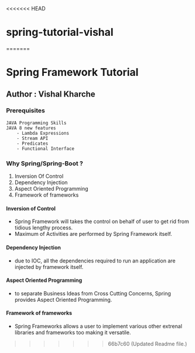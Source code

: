 <<<<<<< HEAD
# spring-tutorial-vishal
=======
# Spring Framework Tutorial
## Author : Vishal Kharche

### Prerequisites
    JAVA Programming Skills
    JAVA 8 new features
        - Lambda Expressions
        - Stream API
        - Predicates
        - Functional Interface


### Why Spring/Spring-Boot ?

1. Inversion Of Control
2. Dependency Injection
3. Aspect Oriented Programming
4. Framework of frameworks

#### Inversion of Control

- Spring Framework will takes the control on behalf of user to get rid from tidious lengthy process.
- Maximum of Activities are performed by Spring Framework itself.

#### Dependency Injection

- due to IOC, all the dependencies required to run an application are injected by framework itself.

#### Aspect Oriented Programming

- to separate Business Ideas from Cross Cutting Concerns, Spring provides Aspect Oriented Programming.

#### Framework of frameworks

- Spring Frameworks allows a user to implement various other extrenal libraries and frameworks too making it versatile. 
>>>>>>> 66b7c60 (Updated Readme file.)
